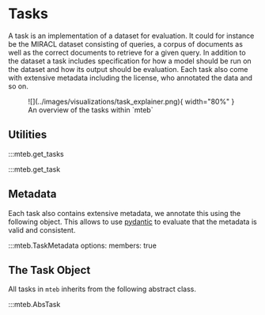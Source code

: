 # Tasks

A task is an implementation of a dataset for evaluation. It could for instance be the MIRACL dataset consisting of queries, a corpus of documents 
as well as the correct documents to retrieve for a given query. In addition to the dataset a task includes specification for how a model should be run on the dataset and how its output should be evaluation. Each task also come with extensive metadata including the license, who annotated the data and so on.

<figure markdown="span">
    ![](../images/visualizations/task_explainer.png){ width="80%" }
    <figcaption>An overview of the tasks within `mteb`</figcaption>
</figure>

## Utilities

:::mteb.get_tasks

:::mteb.get_task

## Metadata

Each task also contains extensive metadata, we annotate this using the following object. This allows to use [pydantic](https://docs.pydantic.dev/latest/) to evaluate that the 
metadata is valid and consistent. 

:::mteb.TaskMetadata
    options:
      members: true



## The Task Object

All tasks in `mteb` inherits from the following abstract class.


:::mteb.AbsTask
<!-- 
TODO: we probably need to hide some of the method and potentially add a docstring to the class.
-->

